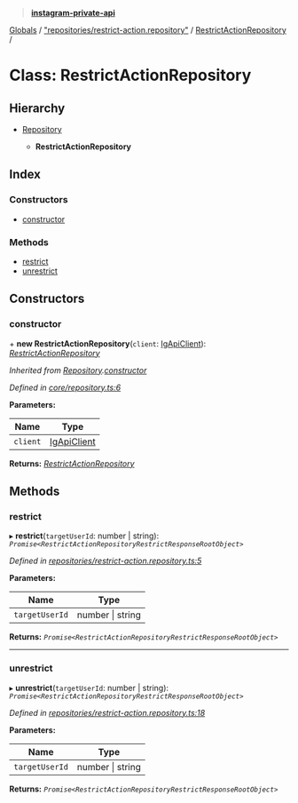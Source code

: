 > **[instagram-private-api](../README.md)**

[Globals](../README.md) / ["repositories/restrict-action.repository"](../modules/_repositories_restrict_action_repository_.md) / [RestrictActionRepository](_repositories_restrict_action_repository_.restrictactionrepository.md) /

# Class: RestrictActionRepository

## Hierarchy

* [Repository](_core_repository_.repository.md)

  * **RestrictActionRepository**

## Index

### Constructors

* [constructor](_repositories_restrict_action_repository_.restrictactionrepository.md#constructor)

### Methods

* [restrict](_repositories_restrict_action_repository_.restrictactionrepository.md#restrict)
* [unrestrict](_repositories_restrict_action_repository_.restrictactionrepository.md#unrestrict)

## Constructors

###  constructor

\+ **new RestrictActionRepository**(`client`: [IgApiClient](_core_client_.igapiclient.md)): *[RestrictActionRepository](_repositories_restrict_action_repository_.restrictactionrepository.md)*

*Inherited from [Repository](_core_repository_.repository.md).[constructor](_core_repository_.repository.md#constructor)*

*Defined in [core/repository.ts:6](https://github.com/dilame/instagram-private-api/blob/3e16058/src/core/repository.ts#L6)*

**Parameters:**

Name | Type |
------ | ------ |
`client` | [IgApiClient](_core_client_.igapiclient.md) |

**Returns:** *[RestrictActionRepository](_repositories_restrict_action_repository_.restrictactionrepository.md)*

## Methods

###  restrict

▸ **restrict**(`targetUserId`: number | string): *`Promise<RestrictActionRepositoryRestrictResponseRootObject>`*

*Defined in [repositories/restrict-action.repository.ts:5](https://github.com/dilame/instagram-private-api/blob/3e16058/src/repositories/restrict-action.repository.ts#L5)*

**Parameters:**

Name | Type |
------ | ------ |
`targetUserId` | number \| string |

**Returns:** *`Promise<RestrictActionRepositoryRestrictResponseRootObject>`*

___

###  unrestrict

▸ **unrestrict**(`targetUserId`: number | string): *`Promise<RestrictActionRepositoryRestrictResponseRootObject>`*

*Defined in [repositories/restrict-action.repository.ts:18](https://github.com/dilame/instagram-private-api/blob/3e16058/src/repositories/restrict-action.repository.ts#L18)*

**Parameters:**

Name | Type |
------ | ------ |
`targetUserId` | number \| string |

**Returns:** *`Promise<RestrictActionRepositoryRestrictResponseRootObject>`*